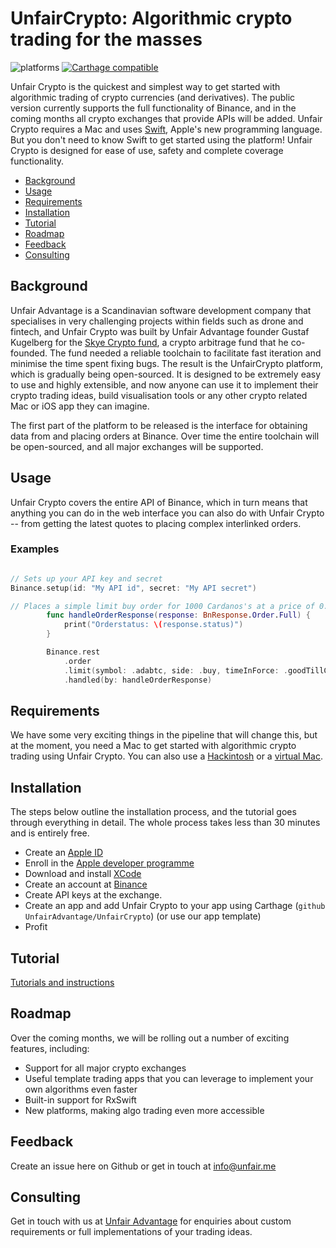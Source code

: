 UnfairCrypto: Algorithmic crypto trading for the masses
======

![platforms](https://img.shields.io/badge/platforms-iOS%20%7C%20macOS-333333.svg) [![Carthage compatible](https://img.shields.io/badge/Carthage-compatible-4BC51D.svg?style=flat)](https://github.com/Carthage/Carthage)

Unfair Crypto is the quickest and simplest way to get started with algorithmic trading of crypto currencies (and derivatives). The public version currently supports the full functionality of Binance, and in the coming months all crypto exchanges that provide APIs will be added. Unfair Crypto requires a Mac and uses [Swift](https://developer.apple.com/swift/), Apple's new programming language. But you don't need to know Swift to get started using the platform! Unfair Crypto is designed for ease of use, safety and complete coverage functionality.

* [Background](#background)
* [Usage](#usage)
* [Requirements](#requirements)
* [Installation](#installation)
* [Tutorial](#tutorial)
* [Roadmap](#roadmap)
* [Feedback](#feedback)
* [Consulting](#consulting)

## Background

Unfair Advantage is a Scandinavian software development company that specialises in very challenging projects within fields such as drone and fintech, and Unfair Crypto was built by Unfair Advantage founder Gustaf Kugelberg for the [Skye Crypto fund](https://skyecrypto.com), a crypto arbitrage fund that he co-founded. The fund needed a reliable toolchain to facilitate fast iteration and minimise the time spent fixing bugs. The result is the UnfairCrypto platform, which is gradually being open-sourced. It is designed to be extremely easy to use and highly extensible, and now anyone can use it to implement their crypto trading ideas, build visualisation tools or any other crypto related Mac or iOS app they can imagine.

The first part of the platform to be released is the interface for obtaining data from and placing orders at Binance. Over time the entire toolchain will be open-sourced, and all major exchanges will be supported.

## Usage

Unfair Crypto covers the entire API of Binance, which in turn means that anything you can do in the web interface you can also do with Unfair Crypto -- from getting the latest quotes to placing complex interlinked orders.

### Examples

```swift

// Sets up your API key and secret
Binance.setup(id: "My API id", secret: "My API secret")

// Places a simple limit buy order for 1000 Cardanos's at a price of 0.00003750 BTC, and prints the order status
        func handleOrderResponse(response: BnResponse.Order.Full) {
            print("Orderstatus: \(response.status)")
        }

        Binance.rest
            .order
            .limit(symbol: .adabtc, side: .buy, timeInForce: .goodTillCancel, quantity: 1000, price: 0.00003750)
            .handled(by: handleOrderResponse)
```

## Requirements
We have some very exciting things in the pipeline that will change this, but at the moment, you need a Mac to get started with algorithmic crypto trading using Unfair Crypto. You can also use a [Hackintosh](https://hackintosh.com/) or a [virtual Mac](https://techsviewer.com/install-macos-high-sierra-vmware-windows/).

## Installation

The steps below outline the installation process, and the tutorial goes through everything in detail. The whole process takes less than 30 minutes and is entirely free.

* Create an [Apple ID](https://appleid.apple.com)
* Enroll in the [Apple developer programme](https://developer.apple.com/programs/enroll/)
* Download and install [XCode](https://developer.apple.com/xcode/)
* Create an account at [Binance](https://www.Binance.com)
* Create API keys at the exchange.
* Create an app and add Unfair Crypto to your app using Carthage (`github UnfairAdvantage/UnfairCrypto`) (or use our app template)
* Profit

## Tutorial

[Tutorials and instructions](Tutorial)

## Roadmap

Over the coming months, we will be rolling out a number of exciting features, including:

* Support for all major crypto exchanges
* Useful template trading apps that you can leverage to implement your own algorithms even faster
* Built-in support for RxSwift
* New platforms, making algo trading even more accessible

## Feedback

Create an issue here on Github or get in touch at info@unfair.me

## Consulting

Get in touch with us at [Unfair Advantage](hhtps://unfair.me) for enquiries about custom requirements or full implementations of your trading ideas.

